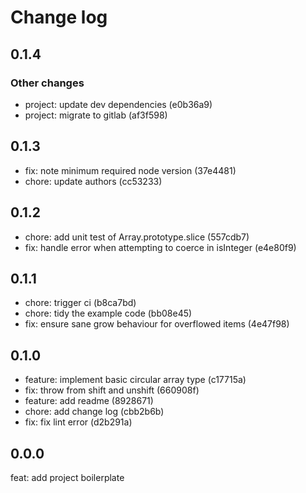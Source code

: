 # Change log

## 0.1.4

### Other changes

* project: update dev dependencies (e0b36a9)
* project: migrate to gitlab (af3f598)

## 0.1.3

* fix: note minimum required node version (37e4481)
* chore: update authors (cc53233)

## 0.1.2

* chore: add unit test of Array.prototype.slice (557cdb7)
* fix: handle error when attempting to coerce in isInteger (e4e80f9)

## 0.1.1

* chore: trigger ci (b8ca7bd)
* chore: tidy the example code (bb08e45)
* fix: ensure sane grow behaviour for overflowed items (4e47f98)

## 0.1.0

* feature: implement basic circular array type (c17715a)
* fix: throw from shift and unshift (660908f)
* feature: add readme (8928671)
* chore: add change log (cbb2b6b)
* fix: fix lint error (d2b291a)

## 0.0.0

feat: add project boilerplate


